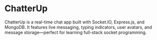 # ChatterUp
ChatterUp is a real-time chat app built with Socket.IO, Express.js, and MongoDB. It features live messaging, typing indicators, user avatars, and message storage—perfect for learning full-stack socket programming.
